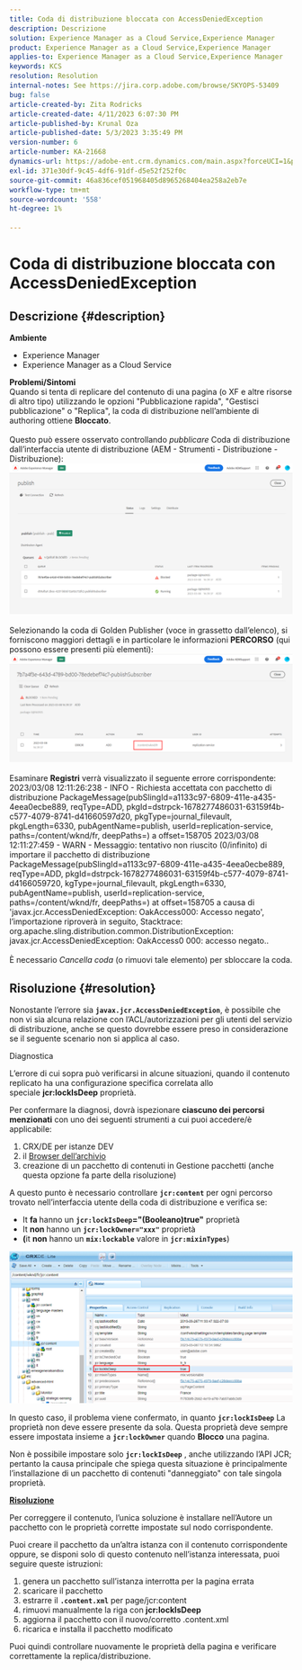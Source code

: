 ```yaml
---
title: Coda di distribuzione bloccata con AccessDeniedException
description: Descrizione
solution: Experience Manager as a Cloud Service,Experience Manager
product: Experience Manager as a Cloud Service,Experience Manager
applies-to: Experience Manager as a Cloud Service,Experience Manager
keywords: KCS
resolution: Resolution
internal-notes: See https://jira.corp.adobe.com/browse/SKYOPS-53409
bug: false
article-created-by: Zita Rodricks
article-created-date: 4/11/2023 6:07:30 PM
article-published-by: Krunal Oza
article-published-date: 5/3/2023 3:35:49 PM
version-number: 6
article-number: KA-21668
dynamics-url: https://adobe-ent.crm.dynamics.com/main.aspx?forceUCI=1&pagetype=entityrecord&etn=knowledgearticle&id=0e63beb4-93d8-ed11-a7c7-6045bd006079
exl-id: 371e30df-9c45-4df6-91df-d5e52f252f0c
source-git-commit: 46a836cef051968405d8965268404ea258a2eb7e
workflow-type: tm+mt
source-wordcount: '558'
ht-degree: 1%

---
```


# Coda di distribuzione bloccata con AccessDeniedException

## Descrizione {#description}

<b>Ambiente</b>
- Experience Manager
- Experience Manager as a Cloud Service



<b>Problemi/Sintomi</b><br>Quando si tenta di replicare del contenuto di una pagina (o XF e altre risorse di altro tipo) utilizzando le opzioni &quot;Pubblicazione rapida&quot;, &quot;Gestisci pubblicazione&quot; o &quot;Replica&quot;, la coda di distribuzione nell’ambiente di authoring ottiene <b>Bloccato</b>.<br> <br>Questo può essere osservato controllando *pubblicare* Coda di distribuzione dall’interfaccia utente di distribuzione (AEM - Strumenti - Distribuzione - Distribuzione):<br>![](assets/___1863beb4-93d8-ed11-a7c7-6045bd006079___.png)<br> <br>Selezionando la coda di Golden Publisher (voce in grassetto dall’elenco), si forniscono maggiori dettagli e in particolare le informazioni <b>PERCORSO</b> (qui possono essere presenti più elementi):<br>![](assets/___2363beb4-93d8-ed11-a7c7-6045bd006079___.png)<br> <br>Esaminare <b>Registri</b> verrà visualizzato il seguente errore corrispondente:<br>2023/03/08 12:11:26:238 - INFO - Richiesta accettata con pacchetto di distribuzione PackageMessage(pubSlingId=a1133c97-6809-411e-a435-4eea0ecbe889, reqType=ADD, pkgId=dstrpck-1678277486031-63159f4b-c577-4079-8741-d41660597d20, pkgType=journal_filevault, pkgLength=6330, pubAgentName=publish, userId=replication-service, paths=/content/wknd/fr, deepPaths=) a offset=158705 2023/03/08 12:11:27:459 - WARN - Messaggio: tentativo non riuscito (0/infinito) di importare il pacchetto di distribuzione PackageMessage(pubSlingId=a1133c97-6809-411e-a435-4eea0ecbe889, reqType=ADD, pkgId=dstrpck-1678277486031-63159f4b-c577-4079-8741-d4166059720, kgType=journal_filevault, pkgLength=6330, pubAgentName=publish, userId=replication-service, paths=/content/wknd/fr, deepPaths=) at offset=158705 a causa di &#39;javax.jcr.AccessDeniedException: OakAccess000: Accesso negato&#39;, l’importazione riproverà in seguito, Stacktrace: org.apache.sling.distribution.common.DistributionException: javax.jcr.AccessDeniedException: OakAccess0 000: accesso negato..<br> <br>È necessario *Cancella coda* (o rimuovi tale elemento) per sbloccare la coda.

## Risoluzione {#resolution}


Nonostante l’errore sia <b>`javax.jcr.AccessDeniedException`</b>, è possibile che non vi sia alcuna relazione con l’ACL/autorizzazioni per gli utenti del servizio di distribuzione, anche se questo dovrebbe essere preso in considerazione se il seguente scenario non si applica al caso.



Diagnostica

L’errore di cui sopra può verificarsi in alcune situazioni, quando il contenuto replicato ha una configurazione specifica correlata allo speciale <b>jcr:lockIsDeep</b> proprietà.

Per confermare la diagnosi, dovrà ispezionare <b>ciascuno dei percorsi menzionati</b> con uno dei seguenti strumenti a cui puoi accedere/è applicabile:

1. CRX/DE per istanze DEV
2. il [Browser dell’archivio](https://experienceleague.adobe.com/docs/experience-manager-cloud-service/content/implementing/developer-tools/repository-browser.html?lang=it)
3. creazione di un pacchetto di contenuti in Gestione pacchetti (anche questa opzione fa parte della risoluzione)


A questo punto è necessario controllare <b>`jcr:content`</b> per ogni percorso trovato nell’interfaccia utente della coda di distribuzione e verifica se:

- It <b>fa </b>hanno un <b>`jcr:lockIsDeep`=&quot;(Booleano)true&quot;</b> proprietà
- It <b>non </b>hanno un <b>`jcr:lockOwner="xxx"`</b> proprietà
- <b>(</b>it <b>non</b> hanno un <b>`mix:lockable`</b> valore in <b>`jcr:mixinTypes`</b>)


![](assets/e5fb7aa2-d8bd-ed11-83ff-6045bd0065b6.png)

In questo caso, il problema viene confermato, in quanto <b>`jcr:lockIsDeep`</b> La proprietà non deve essere presente da sola. Questa proprietà deve sempre essere impostata insieme a <b>`jcr:lockOwner`</b> quando <b>Blocco</b> una pagina.

Non è possibile impostare solo <b>`jcr:lockIsDeep`</b> , anche utilizzando l’API JCR; pertanto la causa principale che spiega questa situazione è principalmente l’installazione di un pacchetto di contenuti &quot;danneggiato&quot; con tale singola proprietà.



<u><b>Risoluzione</b></u>

Per correggere il contenuto, l’unica soluzione è installare nell’Autore un pacchetto con le proprietà corrette impostate sul nodo corrispondente.

Puoi creare il pacchetto da un’altra istanza con il contenuto corrispondente oppure, se disponi solo di questo contenuto nell’istanza interessata, puoi seguire queste istruzioni:

1. genera un pacchetto sull’istanza interrotta per la pagina errata
2. scaricare il pacchetto
3. estrarre il <b>`.content.xml`</b> per page/jcr:content
4. rimuovi manualmente la riga con <b>jcr:lockIsDeep</b>
5. aggiorna il pacchetto con il nuovo/corretto .content.xml
6. ricarica e installa il pacchetto modificato


Puoi quindi controllare nuovamente le proprietà della pagina e verificare correttamente la replica/distribuzione.
